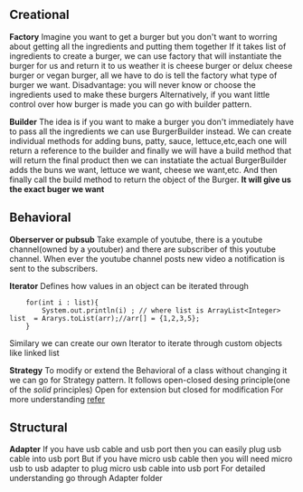 ## Creational

**Factory** 
    Imagine you want to get a burger but you don't want to worring about getting all the ingredients and putting them together
    If it takes list of ingredients to create a burger, we can use factory that will instantiate the burger for us and return it to us weather it is cheese burger or delux cheese burger or vegan burger, all we have to do is tell the factory what type of burger we want.
    Disadvantage: you will never know or choose the ingredients used to make these burgers
    Alternatively, if you want little control over how burger is made you can go with builder pattern.

**Builder**
    The idea is if you want to make a burger you don't immediately have to pass all the ingredients we can use BurgerBuilder instead.
    We can create individual methods for adding buns, patty, sauce, lettuce,etc,each one will return a reference to the builder and finally we will have a build method that will return the final product then we can instatiate the actual BurgerBuilder adds the buns we want, lettuce we want, cheese we want,etc. And then finally call the build method to return the object of the Burger. **It will give us the exact buger we want**

## Behavioral
**Oberserver or pubsub**
    Take example of youtube, there is a youtube channel(owned by a youtuber) and there are subscriber of this youtube channel.
    When ever the youtube channel posts new video a notification is sent to the subscribers.

**Iterator**
    Defines how values in an object can be iterated through

```
    for(int i : list){
        System.out.println(i) ; // where list is ArrayList<Integer> list  = Ararys.toList(arr);//arr[] = {1,2,3,5};
    }

```

Similary we can create our own Iterator to iterate through custom objects like linked list

**Strategy**
To modify or extend the Behavioral of a class without changing it we can go for Strategy pattern.
It follows open-closed desing principle(one of the *solid* principles)
Open for extension but closed for modification
For more understanding [refer]([url](https://dev.to/prashantrmishra/solid-principles-in-java-35lf))

## Structural

**Adapter**
If you have usb cable and usb port then you can easily plug usb cable into usb port
But if you have micro usb cable then you will need micro usb to usb adapter to plug micro usb cable into usb port
For detailed understanding go through Adapter folder 

